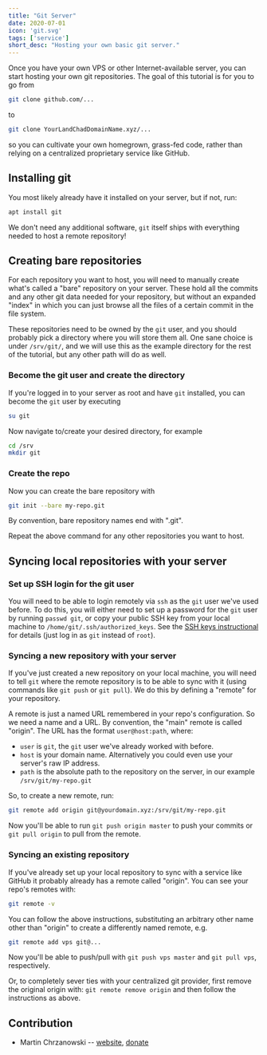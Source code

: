 ```yaml
---
title: "Git Server"
date: 2020-07-01
icon: 'git.svg'
tags: ['service']
short_desc: "Hosting your own basic git server."
---
```


Once you have your own VPS or other Internet-available server, you can
start hosting your own git repositories. The goal of this tutorial is
for you to go from

```sh
git clone github.com/...
```

to

```sh
git clone YourLandChadDomainName.xyz/...
```

so you can cultivate your own homegrown, grass-fed code, rather than
relying on a centralized proprietary service like GitHub.

## Installing git

You most likely already have it installed on your server, but if not,
run:

```sh
apt install git
```

We don\'t need any additional software, `git` itself ships with
everything needed to host a remote repository!

## Creating bare repositories

For each repository you want to host, you will need to manually create
what\'s called a \"bare\" repository on your server. These hold all the
commits and any other git data needed for your repository, but without
an expanded \"index\" in which you can just browse all the files of a
certain commit in the file system.

These repositories need to be owned by the `git` user, and you should
probably pick a directory where you will store them all. One sane choice
is under `/srv/git/`, and we will use this as the example directory for
the rest of the tutorial, but any other path will do as well.

### Become the git user and create the directory

If you\'re logged in to your server as root and have `git` installed,
you can become the `git` user by executing

```sh
su git
```

Now navigate to/create your desired directory, for example

```sh
cd /srv
mkdir git
```

### Create the repo

Now you can create the bare repository with

```sh
git init --bare my-repo.git
```

By convention, bare repository names end with \".git\".

Repeat the above command for any other repositories you want to host.

## Syncing local repositories with your server

### Set up SSH login for the git user

You will need to be able to login remotely via `ssh` as the `git` user
we\'ve used before. To do this, you will either need to set up a
password for the `git` user by running `passwd git`, or copy your public
SSH key from your local machine to `/home/git/.ssh/authorized_keys`. See
the [SSH keys instructional](/sshkeys) for details (just log in as
`git` instead of `root`).

### Syncing a new repository with your server

If you\'ve just created a new repository on your local machine, you will
need to tell `git` where the remote repository is to be able to sync
with it (using commands like `git push` or `git pull`). We do this by
defining a \"remote\" for your repository.

A remote is just a named URL remembered in your repo\'s configuration.
So we need a name and a URL. By convention, the \"main\" remote is
called \"origin\". The URL has the format `user@host:path`, where:

-   `user` is `git`, the `git` user we\'ve already worked with before.
-   `host` is your domain name. Alternatively you could even use your
    server\'s raw IP address.
-   `path` is the absolute path to the repository on the server, in our
    example `/srv/git/my-repo.git`

So, to create a new remote, run:

```sh
git remote add origin git@yourdomain.xyz:/srv/git/my-repo.git
```

Now you\'ll be able to run `git push origin master` to push your commits
or `git pull origin` to pull from the remote.

### Syncing an existing repository

If you\'ve already set up your local repository to sync with a service
like GitHub it probably already has a remote called \"origin\". You can
see your repo\'s remotes with:

```sh
git remote -v
```

You can follow the above instructions, substituting an arbitrary other
name other than \"origin\" to create a differently named remote, e.g.

```sh
git remote add vps git@...
```

Now you\'ll be able to push/pull with `git push vps master` and
`git pull vps`, respectively.

Or, to completely sever ties with your centralized git provider, first
remove the original origin with: `git remote remove origin` and then
follow the instructions as above.

## Contribution

-   Martin Chrzanowski \-- [website](https://m-chrzan.xyz),
    [donate](https://m-chrzan.xyz/donate.html)
